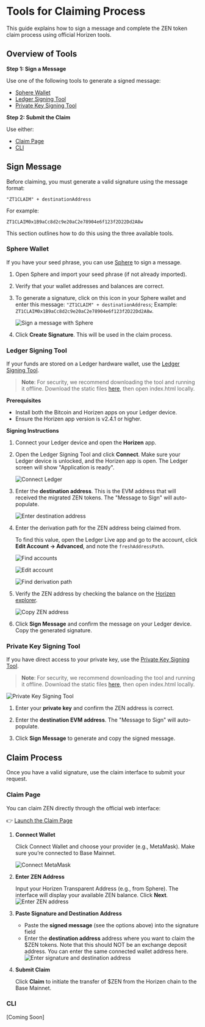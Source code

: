 # Tools for Claiming Process
This guide explains how to sign a message and complete the ZEN token claim process using official Horizen tools.

## Overview of Tools
**Step 1: Sign a Message**

Use one of the following tools to generate a signed message:
- [Sphere Wallet](#sphere-wallet)
- [Ledger Signing Tool](#ledger-signing-tool)
- [Private Key Signing Tool](#private-key-signing-tool)

**Step 2: Submit the Claim**

Use either:
- [Claim Page](#claim-page)
- [CLI](#cli)

## Sign Message
Before claiming, you must generate a valid signature using the message format:
<!-- Update prefix -->
```
"ZT1CLAIM" + destinationAddress
```
For example:

```
ZT1CLAIM0x1B9aCc8d2c9e20aC2e78904e6f123f2D22Dd2A8w
```

This section outlines how to do this using the three available tools.

### Sphere Wallet
If you have your seed phrase, you can use [Sphere](https://github.com/HorizenOfficial/Sphere_by_Horizen/releases/tag/desktop-v1.22.0) to sign a message.

1. Open Sphere and import your seed phrase (if not already imported).
2. Verify that your wallet addresses and balances are correct.
3. To generate a signature, click on this icon in your Sphere wallet and enter this message: `"ZT1CLAIM" + destinationAddress`; Example: `ZT1CLAIM0x1B9aCc8d2c9e20aC2e78904e6f123f2D22Dd2A8w`. <!-- Update prefix -->

    ![Sign a message with Sphere](/img/migration-tools/sphere-3.png) <!-- Update image -->

4. Click **Create Signature**. This will be used in the claim process.


### Ledger Signing Tool
If your funds are stored on a Ledger hardware wallet, use the [Ledger Signing Tool](https://github.com/HorizenOfficial/ledger-signing-tool).

> **Note**: For security, we recommend downloading the tool and running it offline. Download the static files [here](https://github.com/HorizenOfficial/ledger-signing-tool/releases/tag/v0.1.0), then open index.html locally. <!-- Update download link -->


**Prerequisites**
- Install both the Bitcoin and Horizen apps on your Ledger device.
- Ensure the Horizen app version is v2.4.1 or higher.

**Signing Instructions**
1. Connect your Ledger device and open the **Horizen** app.
2. Open the Ledger Signing Tool and click **Connect**. Make sure your Ledger device is unlocked, and the Horizen app is open. The Ledger screen will show "Application is ready".

    ![Connect Ledger](/img/migration-tools/ledger-1.png)

3. Enter the **destination address**. This is the EVM address that will received the migrated ZEN tokens. The "Message to Sign" will auto-populate.

   ![Enter destination address](/img/migration-tools/ledger-2.png)

4. Enter the derivation path for the ZEN address being claimed from. 

    To find this value, open the Ledger Live app and go to the account, click **Edit Account &rarr; Advanced**, and note the `freshAddressPath`.

    ![Find accounts](/img/migration-tools/ledger-3.png)

    ![Edit account](/img/migration-tools/ledger-4.png)

    ![Find derivation path](/img/migration-tools/ledger-5.png)


5. Verify the ZEN address by checking the balance on the [Horizen explorer](https://explorer.horizen.io/).

    ![Copy ZEN address](/img/migration-tools/ledger-6.png)

6. Click **Sign Message** and confirm the message on your Ledger device. Copy the generated signature.

### Private Key Signing Tool
If you have direct access to your private key, use the [Private Key Signing Tool](https://github.com/HorizenOfficial/signing-tool-private-key).

> **Note**: For security, we recommend downloading the tool and running it offline. Download the static files [here](https://github.com/HorizenOfficial/signing-tool-private-key/releases/tag/v0.0.1-ZT1CLAIM), then open index.html locally. <!-- Update download link -->

![Private Key Signing Tool](/img/migration-tools/private-key-1.png)

1. Enter your **private key** and confirm the ZEN address is correct.

2. Enter the **destination EVM address**. The "Message to Sign" will auto-populate.

3. Click **Sign Message** to generate and copy the signed message.

## Claim Process
Once you have a valid signature, use the claim interface to submit your request.

### Claim Page
You can claim ZEN directly through the official web interface:

👉 [Launch the Claim Page](https://pentesting.horizen.io/playground)<!-- Update to production link before publishing -->

1. **Connect Wallet**

    Click Connect Wallet and choose your provider (e.g., MetaMask). Make sure you’re connected to Base Mainnet.     
  
    ![Connect MetaMask](/img/migration-tools/metamask.png)

2. **Enter ZEN Address**

    Input your Horizen Transparent Address (e.g., from Sphere).
    The interface will display your available ZEN balance.
    Click **Next**.
    ![Enter ZEN address](/img/migration-tools/claim-1.png)

3. **Paste Signature and Destination Address**
    - Paste the **signed message** (see the options above) into the signature field
    - Enter the **destination address** address where you want to claim the $ZEN tokens. Note that this should NOT be an exchange deposit address. You can enter the same connected wallet address here.
    ![Enter signature and destination address](/img/migration-tools/claim-2.png)

4. **Submit Claim**
    
    Click **Claim** to initiate the transfer of $ZEN from the Horizen chain to the Base Mainnet. 


### CLI

[Coming Soon]

